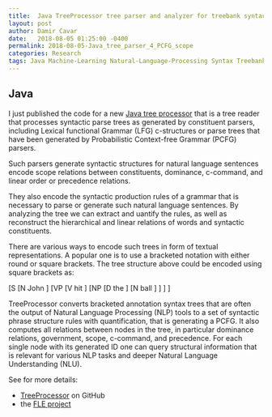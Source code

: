 ```yaml
---
title:  Java TreeProcessor tree parser and analyzer for treebank syntactic structures
layout: post
author: Damir Cavar
date:   2018-08-05 01:25:00 -0400
permalink: 2018-08-05-Java_tree_parser_4_PCFG_scope
categories: Research
tags: Java Machine-Learning Natural-Language-Processing Syntax Treebank Tree Scope Parsing Dominance Hierarchy
---
```

## Java 

I just published the code for a new [Java tree processor](https://github.com/dcavar/TreeProcessor) that is a tree reader that processes syntactic parse trees as generated by constituent parsers, including Lexical functional Grammar (LFG) c-structures or parse trees that have been generated by Probabilistic Context-free Grammar (PCFG) parsers.

Such parsers generate syntactic structures for natural language sentences encode scope relations between constituents, dominance, c-command, and linear order or precedence relations.

They also encode the syntactic production rules of a grammar that is necessary to parse or generate such natural language sentences. By analyzing the tree we can extract and uantify the rules, as well as reconstruct the hierarchical and linear relations of words and syntactic constituents.

There are various ways to encode such trees in form of textual representations. A popular one is to use a bracketed notation with either round or square brackets. The tree structure above could be encoded using square brackets as:

   [S [N John ] [VP [V hit ] [NP [D the ] [N ball ] ] ] ]

TreeProcessor converts bracketed annotation syntax trees that are often the output of Natural Language Processing (NLP) tools to a set of syntactic phrase structure rules with quantification, that is generating a PCFG. It also computes all relations between nodes in the tree, in particular dominance relations, government, scope, c-command, and precedence. For each single node with its generated ID one can query structural information that is relevant for various NLP tasks and deeper Natural Language Understanding (NLU).

See for more details:

- [TreeProcessor](https://github.com/dcavar/TreeProcessor) on GitHub
- the [FLE project](https://gorilla.linguistlist.org/fle/)

